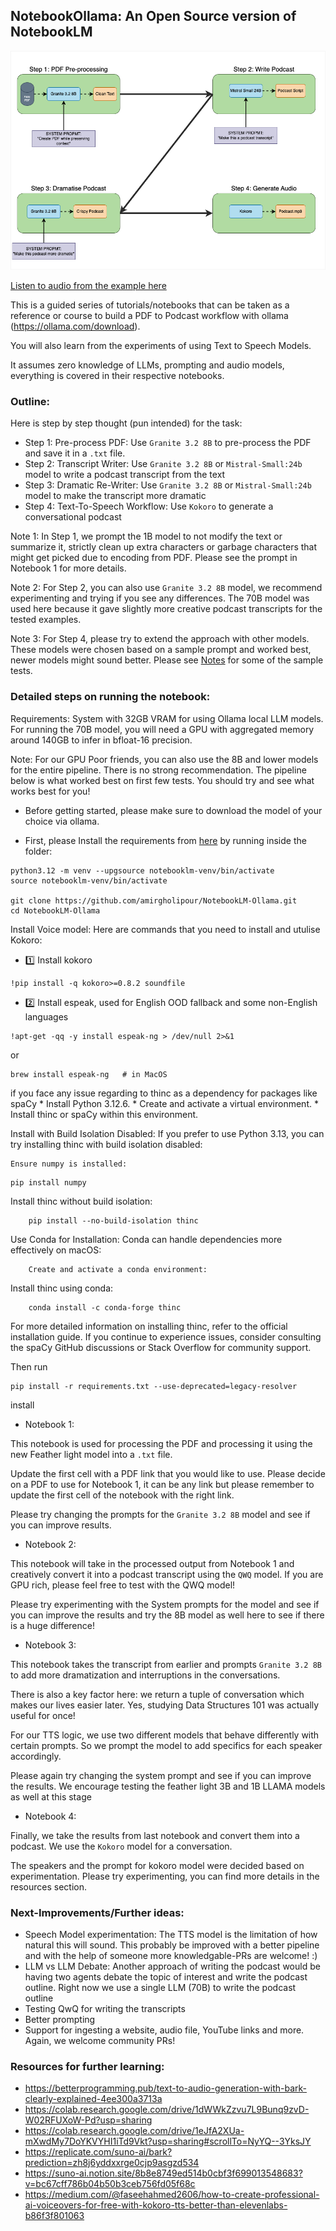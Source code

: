 ## NotebookOllama: An Open Source version of NotebookLM

![NotebookOllama](./resources/Outline.png)

[Listen to audio from the example here](./resources/_podcast.mp3)

This is a guided series of tutorials/notebooks that can be taken as a reference or course to build a PDF to Podcast workflow with ollama (https://ollama.com/download). 

You will also learn from the experiments of using  Text to Speech Models.

It assumes zero knowledge of LLMs, prompting and audio models, everything is covered in their respective notebooks.

### Outline:

Here is step by step thought (pun intended) for the task:

- Step 1: Pre-process PDF: Use `Granite 3.2 8B` to pre-process the PDF and save it in a `.txt` file.
- Step 2: Transcript Writer: Use `Granite 3.2 8B` or `Mistral-Small:24b` model to write a podcast transcript from the text
- Step 3: Dramatic Re-Writer: Use `Granite 3.2 8B` or `Mistral-Small:24b` model to make the transcript more dramatic
- Step 4: Text-To-Speech Workflow: Use `Kokoro` to generate a conversational podcast

Note 1: In Step 1, we prompt the 1B model to not modify the text or summarize it, strictly clean up extra characters or garbage characters that might get picked due to encoding from PDF. Please see the prompt in Notebook 1 for more details.

Note 2: For Step 2, you can also use `Granite 3.2 8B` model, we recommend experimenting and trying if you see any differences. The 70B model was used here because it gave slightly more creative podcast transcripts for the tested examples.

Note 3: For Step 4, please try to extend the approach with other models. These models were chosen based on a sample prompt and worked best, newer models might sound better. Please see [Notes](./TTS_Notes.md) for some of the sample tests.

### Detailed steps on running the notebook:

Requirements: System with 32GB VRAM for using Ollama local LLM models.
For running the 70B model, you will need a GPU with aggregated memory around 140GB to infer in bfloat-16 precision.

Note: For our GPU Poor friends, you can also use the 8B and lower models for the entire pipeline. There is no strong recommendation. The pipeline below is what worked best on first few tests. You should try and see what works best for you!

- Before getting started, please make sure to download the model of your choice via ollama.


- First, please Install the requirements from [here]() by running inside the folder:

```
python3.12 -m venv --upgsource notebooklm-venv/bin/activate   
source notebooklm-venv/bin/activate     
 
git clone https://github.com/amirgholipour/NotebookLM-Ollama.git
cd NotebookLM-Ollama
```

Install Voice model:
Here are commands that you need to install and utulise Kokoro:

* 1️⃣ Install kokoro
```
!pip install -q kokoro>=0.8.2 soundfile
```
* 2️⃣ Install espeak, used for English OOD fallback and some non-English languages
```
!apt-get -qq -y install espeak-ng > /dev/null 2>&1
```
or
```
brew install espeak-ng   # in MacOS
```

if you face any issue regarding to thinc as a dependency for packages like spaCy
    * Install Python 3.12.6.
    * Create and activate a virtual environment.
    * Install thinc or spaCy within this environment.

Install with Build Isolation Disabled: If you prefer to use Python 3.13, you can try installing thinc with build isolation disabled:

    Ensure numpy is installed:
```
pip install numpy
```
Install thinc without build isolation:
```
    pip install --no-build-isolation thinc
```

Use Conda for Installation: Conda can handle dependencies more effectively on macOS:
```
    Create and activate a conda environment:
```


Install thinc using conda:
```
    conda install -c conda-forge thinc
```
For more detailed information on installing thinc, refer to the official installation guide. 
If you continue to experience issues, consider consulting the spaCy GitHub discussions or Stack Overflow for community support. 

Then run 

```
pip install -r requirements.txt --use-deprecated=legacy-resolver 
```


install

- Notebook 1:

This notebook is used for processing the PDF and processing it using the new Feather light model into a `.txt` file.

Update the first cell with a PDF link that you would like to use. Please decide on a PDF to use for Notebook 1, it can be any link but please remember to update the first cell of the notebook with the right link. 

Please try changing the prompts for the `Granite 3.2 8B` model and see if you can improve results.

- Notebook 2:

This notebook will take in the processed output from Notebook 1 and creatively convert it into a podcast transcript using the `QWQ` model. If you are GPU rich, please feel free to test with the QWQ model!

Please try experimenting with the System prompts for the model and see if you can improve the results and try the 8B model as well here to see if there is a huge difference!

- Notebook 3:

This notebook takes the transcript from earlier and prompts `Granite 3.2 8B` to add more dramatization and interruptions in the conversations. 

There is also a key factor here: we return a tuple of conversation which makes our lives easier later. Yes, studying Data Structures 101 was actually useful for once!

For our TTS logic, we use two different models that behave differently with certain prompts. So we prompt the model to add specifics for each speaker accordingly.

Please again try changing the system prompt and see if you can improve the results. We encourage testing the feather light 3B and 1B LLAMA models as well at this stage

- Notebook 4:

Finally, we take the results from last notebook and convert them into a podcast. We use the `Kokoro` model for a conversation.

The speakers and the prompt for kokoro model were decided based on experimentation. Please try experimenting, you can find more details in the resources section.


### Next-Improvements/Further ideas:

- Speech Model experimentation: The TTS model is the limitation of how natural this will sound. This probably be improved with a better pipeline and with the help of someone more knowledgable-PRs are welcome! :) 
- LLM vs LLM Debate: Another approach of writing the podcast would be having two agents debate the topic of interest and write the podcast outline. Right now we use a single LLM (70B) to write the podcast outline
- Testing QwQ for writing the transcripts
- Better prompting
- Support for ingesting a website, audio file, YouTube links and more. Again, we welcome community PRs!

### Resources for further learning:

- https://betterprogramming.pub/text-to-audio-generation-with-bark-clearly-explained-4ee300a3713a
- https://colab.research.google.com/drive/1dWWkZzvu7L9Bunq9zvD-W02RFUXoW-Pd?usp=sharing
- https://colab.research.google.com/drive/1eJfA2XUa-mXwdMy7DoYKVYHI1iTd9Vkt?usp=sharing#scrollTo=NyYQ--3YksJY
- https://replicate.com/suno-ai/bark?prediction=zh8j6yddxxrge0cjp9asgzd534
- https://suno-ai.notion.site/8b8e8749ed514b0cbf3f699013548683?v=bc67cff786b04b50b3ceb756fd05f68c
- https://medium.com/@faseehahmed2606/how-to-create-professional-ai-voiceovers-for-free-with-kokoro-tts-better-than-elevenlabs-b86f3f801063


